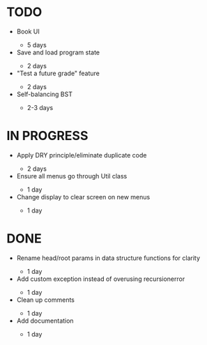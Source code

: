 TODO
===

<ul>
    <li>Book UI</li>
        <ul><li>5 days</li></ul>
    <li>Save and load program state</li>
        <ul><li>2 days</li></ul>
    <li>"Test a future grade" feature</li>
        <ul><li>2 days</li></ul>
    <li>Self-balancing BST</li>
        <ul><li>2-3 days</li></ul>
</ul>


IN PROGRESS
===

<ul>
    <li>Apply DRY principle/eliminate duplicate code</li>
        <ul><li>2 days</li></ul>
    <li>Ensure all menus go through Util class</li>
        <ul><li>1 day</li></ul>
    <li>Change display to clear screen on new menus</li>
        <ul><li>1 day</li></ul>
</ul>


DONE
===

<ul>
    <li>Rename head/root params in data structure functions for clarity</li>
        <ul><li>1 day</li></ul>
    <li>Add custom exception instead of overusing recursionerror</li>
        <ul><li>1 day</li></ul>
    <li>Clean up comments</li>
        <ul><li>1 day</li></ul>
    <li>Add documentation</li>
        <ul><li>1 day</li></ul>
</ul>